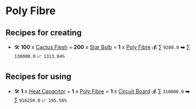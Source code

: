 # Poly Fibre

## Recipes for creating

* 🛠️ **100** x [Cactus Flesh](<Cactus Flesh.md>) + **200** x [Star Bulb](<Star Bulb.md>) = **1** x [Poly Fibre](<Poly Fibre.md>) 💰 ∑ `9200.0` ➡️ ∑ `130000.0` 📈 `1313.04%`


## Recipes for using

* 🛠️ **1** x [Heat Capacitor](<Heat Capacitor.md>) + **1** x [Poly Fibre](<Poly Fibre.md>) = **1** x [Circuit Board](<Circuit Board.md>) 💰 ∑ `310000.0` ➡️ ∑ `916250.0` 📈 `195.56%`
